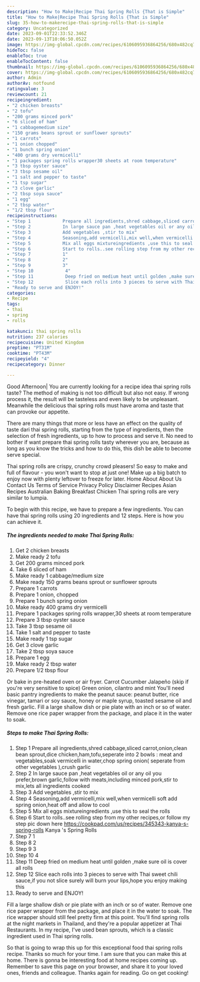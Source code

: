 ```yaml
---
description: "How to Make|Recipe Thai Spring Rolls {That is Simple"
title: "How to Make|Recipe Thai Spring Rolls {That is Simple"
slug: 35-how-to-makerecipe-thai-spring-rolls-that-is-simple
category: Uncategorized
date: 2023-09-01T22:33:52.346Z
date: 2023-09-13T10:06:50.052Z
image: https://img-global.cpcdn.com/recipes/6106095936864256/680x482cq70/thai-spring-rolls-recipe-main-photo.jpg
hideToc: false
enableToc: true
enableTocContent: false
thumbnail: https://img-global.cpcdn.com/recipes/6106095936864256/680x482cq70/thai-spring-rolls-recipe-main-photo.jpg
cover: https://img-global.cpcdn.com/recipes/6106095936864256/680x482cq70/thai-spring-rolls-recipe-main-photo.jpg
author: Admin
authorAv: notfound
ratingvalue: 3
reviewcount: 21
recipeingredient:
- "2 chicken breasts"
- "2 tofu"
- "200 grams minced pork"
- "6 sliced of ham"
- "1 cabbagemedium size"
- "150 grams beans sprout or sunflower sprouts"
- "1 carrots"
- "1 onion chopped"
- "1 bunch spring onion"
- "400 grams dry vermicelli"
- "1 packages spring rolls wrapper30 sheets at room temperature"
- "3 tbsp oyster sauce"
- "3 tbsp sesame oil"
- "1 salt and pepper to taste"
- "1 tsp sugar"
- "3 clove garlic"
- "2 tbsp soya sauce"
- "1 egg"
- "2 tbsp water"
- "1/2 tbsp flour"
recipeinstructions:
- "Step 1            Prepare all ingredients,shred cabbage,sliced carrot,onion,clean bean sprout,dice chicken,ham,tofu,seperate into 2 bowls : meat and vegetables,soak vermicelli in water,chop spring onion( seperate from other vegetables ),crush garlic"
- "Step 2            In large sauce pan ,heat vegetables oil or any oil you prefer,brown garlic,follow with meats,including minced pork,stir to mix,lets all ingredients cooked"
- "Step 3            Add vegetables ,stir to mix"
- "Step 4            Seasoning,add vermicelli,mix well,when vermicelli soft add spring onion,heat off and allow to cool"
- "Step 5            Mix all eggs mixtureingredients ,use this to seal the rolls"
- "Step 6            Start to rolls..see rolling step from my other recipes,or follow my step pic down here  https://cookpad.com/us/recipes/345343-kanya-s-spring-rolls                                Kanya &#39;s Spring Rolls"
- "Step 7            1"
- "Step 8            2"
- "Step 9            3"
- "Step 10            4"
- "Step 11            Deep fried on medium heat until golden ,make sure oil is cover all rolls"
- "Step 12            Slice each rolls into 3 pieces to serve with Thai sweet chili sauce,if you not slice surely will burn your lips,hope you enjoy making this"
- "Ready to serve and ENJOY!"
categories:
- Recipe
tags:
- thai
- spring
- rolls

katakunci: thai spring rolls 
nutrition: 237 calories
recipecuisine: United Kingdom
preptime: "PT31M"
cooktime: "PT43M"
recipeyield: "4"
recipecategory: Dinner

---
```



Good Afternoon| You are currently looking for a recipe idea thai spring rolls taste? The method of making is not too difficult but also not easy. If wrong process it, the result will be tasteless and even likely to be unpleasant. Meanwhile the delicious thai spring rolls must have aroma and taste that can provoke our appetite.






There are many things that more or less have an effect on the quality of taste dari thai spring rolls, starting from the type of ingredients, then the selection of fresh ingredients, up to how to process and serve it. No need to bother if want prepare thai spring rolls tasty wherever you are, because as long as you know the tricks and how to do this, this dish be able to become serve special.


Thai spring rolls are crispy, crunchy crowd pleasers! So easy to make and full of flavour - you won&#39;t want to stop at just one! Make up a big batch to enjoy now with plenty leftover to freeze for later. Home About About Us Contact Us Terms of Service Privacy Policy Disclaimer Recipes Asian Recipes Australian Baking Breakfast Chicken Thai spring rolls are very similar to lumpia.


To begin with this recipe, we have to prepare a few ingredients. You can have thai spring rolls using 20 ingredients and 12 steps. Here is how you can achieve it.

<!--inarticleads1-->

##### The ingredients needed to make Thai Spring Rolls:

1. Get 2 chicken breasts
1. Make ready 2 tofu
1. Get 200 grams minced pork
1. Take 6 sliced of ham
1. Make ready 1 cabbage/medium size
1. Make ready 150 grams beans sprout or sunflower sprouts
1. Prepare 1 carrots
1. Prepare 1 onion, chopped
1. Prepare 1 bunch spring onion
1. Make ready 400 grams dry vermicelli
1. Prepare 1 packages spring rolls wrapper,30 sheets at room temperature
1. Prepare 3 tbsp oyster sauce
1. Take 3 tbsp sesame oil
1. Take 1 salt and pepper to taste
1. Make ready 1 tsp sugar
1. Get 3 clove garlic
1. Take 2 tbsp soya sauce
1. Prepare 1 egg
1. Make ready 2 tbsp water
1. Prepare 1/2 tbsp flour


Or bake in pre-heated oven or air fryer. Carrot Cucumber Jalapeño (skip if you&#39;re very sensitive to spice) Green onion, cilantro and mint You&#39;ll need basic pantry ingredients to make the peanut sauce: peanut butter, rice vinegar, tamari or soy sauce, honey or maple syrup, toasted sesame oil and fresh garlic. Fill a large shallow dish or pie plate with an inch or so of water. Remove one rice paper wrapper from the package, and place it in the water to soak. 

<!--inarticleads2-->

##### Steps to make Thai Spring Rolls:

1. Step 1            Prepare all ingredients,shred cabbage,sliced carrot,onion,clean bean sprout,dice chicken,ham,tofu,seperate into 2 bowls : meat and vegetables,soak vermicelli in water,chop spring onion( seperate from other vegetables ),crush garlic
1. Step 2            In large sauce pan ,heat vegetables oil or any oil you prefer,brown garlic,follow with meats,including minced pork,stir to mix,lets all ingredients cooked
1. Step 3            Add vegetables ,stir to mix
1. Step 4            Seasoning,add vermicelli,mix well,when vermicelli soft add spring onion,heat off and allow to cool
1. Step 5            Mix all eggs mixtureingredients ,use this to seal the rolls
1. Step 6            Start to rolls..see rolling step from my other recipes,or follow my step pic down here  https://cookpad.com/us/recipes/345343-kanya-s-spring-rolls                                Kanya &#39;s Spring Rolls
1. Step 7            1
1. Step 8            2
1. Step 9            3
1. Step 10            4
1. Step 11            Deep fried on medium heat until golden ,make sure oil is cover all rolls
1. Step 12            Slice each rolls into 3 pieces to serve with Thai sweet chili sauce,if you not slice surely will burn your lips,hope you enjoy making this
1. Ready to serve and ENJOY!

Fill a large shallow dish or pie plate with an inch or so of water. Remove one rice paper wrapper from the package, and place it in the water to soak. The rice wrapper should still feel pretty firm at this point. You&#39;ll find spring rolls at the night markets in Thailand, and they&#39;re a popular appetizer at Thai Restaurants. In my recipe, I&#39;ve used bean sprouts, which is a classic ingredient used in Thai spring rolls. 

So that is going to wrap this up for this exceptional food thai spring rolls recipe. Thanks so much for your time. I am sure that you can make this at home. There is gonna be interesting food at home recipes coming up. Remember to save this page on your browser, and share it to your loved ones, friends and colleague. Thanks again for reading. Go on get cooking!
